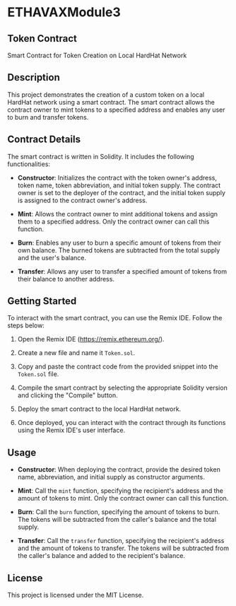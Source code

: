 # ETHAVAXModule3

## Token Contract

Smart Contract for Token Creation on Local HardHat Network

##  Description

This project demonstrates the creation of a custom token on a local HardHat network using a smart contract. The smart contract allows the contract owner to mint tokens to a specified address and enables any user to burn and transfer tokens.

## Contract Details

The smart contract is written in Solidity. It includes the following functionalities:

- **Constructor**: Initializes the contract with the token owner's address, token name, token abbreviation, and initial token supply. The contract owner is set to the deployer of the contract, and the initial token supply is assigned to the contract owner's address.

- **Mint**: Allows the contract owner to mint additional tokens and assign them to a specified address. Only the contract owner can call this function.

- **Burn**: Enables any user to burn a specific amount of tokens from their own balance. The burned tokens are subtracted from the total supply and the user's balance.

- **Transfer**: Allows any user to transfer a specified amount of tokens from their balance to another address.

## Getting Started

To interact with the smart contract, you can use the Remix IDE. Follow the steps below:

1. Open the Remix IDE (https://remix.ethereum.org/).

2. Create a new file and name it `Token.sol`.

3. Copy and paste the contract code from the provided snippet into the `Token.sol` file.

4. Compile the smart contract by selecting the appropriate Solidity version and clicking the "Compile" button.

5. Deploy the smart contract to the local HardHat network.

6. Once deployed, you can interact with the contract through its functions using the Remix IDE's user interface.

## Usage

- **Constructor**: When deploying the contract, provide the desired token name, abbreviation, and initial supply as constructor arguments.

- **Mint**: Call the `mint` function, specifying the recipient's address and the amount of tokens to mint. Only the contract owner can call this function.

- **Burn**: Call the `burn` function, specifying the amount of tokens to burn. The tokens will be subtracted from the caller's balance and the total supply.

- **Transfer**: Call the `transfer` function, specifying the recipient's address and the amount of tokens to transfer. The tokens will be subtracted from the caller's balance and added to the recipient's balance.

## License

This project is licensed under the MIT License.
